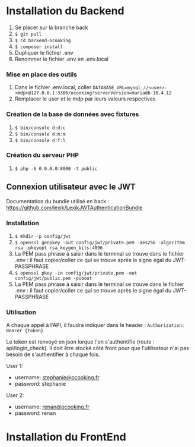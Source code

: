 # Installation du Backend

1. Se placer sur la branche back
2. ``` $ git pull ```
3. ``` $ cd backend-ocooking ```
4. ``` $ composer install ```
5. Dupliquer le fichier .env
6. Renommer le fichier .env en .env.local

### Mise en place des outils
1. Dans le fichier .env.local, coller ``` DATABASE_URL=mysql://<user>:<mdp>@127.0.0.1:3306/ocooking?serverVersion=mariadb-10.4.12 ```
2. Remplacer le user et le mdp par leurs valeurs respectives

### Création de la base de données avec fixtures
1. ``` $ bin/console d:d:c ```
2. ``` $ bin/console d:m:m ```
3. ``` $ bin/console d:f:l ```

### Création du serveur PHP
1. ``` $ php -S 0.0.0.0:8000 -t public ```

## Connexion utilisateur avec le JWT

Documentation du bundle utilisé en back : https://github.com/lexik/LexikJWTAuthenticationBundle

### Installation
1. ``` $ mkdir -p config/jwt ```
2. ``` $ openssl genpkey -out config/jwt/private.pem -aes256 -algorithm rsa -pkeyopt rsa_keygen_bits:4096 ```
3. La PEM pass phrase à saisir dans le terminal se trouve dans le fichier .env : il faut copier/coller ce qui se trouve après le signe égal du JWT-PASSPHRASE
4. ``` $ openssl pkey -in config/jwt/private.pem -out config/jwt/public.pem -pubout ```
5. La PEM pass phrase à saisir dans le terminal se trouve dans le fichier .env : il faut copier/coller ce qui se trouve après le signe égal du JWT-PASSPHRASE


### Utilisation
A chaque appel à l'API, il faudra indiquer dans le header :
``` Authorization: Bearer {token} ```

Le token est renvoyé en json lorque l'on s'authentifie (route : api/login_check).
Il doit être stocké côté front pour que l'utilisateur n'ai pas besoin de s'authentifier à chaque fois.

User 1:
   - username: stephanie@ocooking.fr
   - password: stephanie

User 2:
   - username: renan@ocooking.fr
   - password: renan

# Installation du FrontEnd
